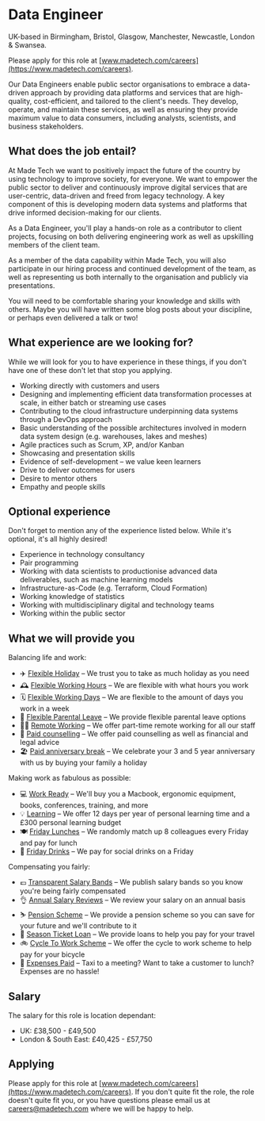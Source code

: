 # Data Engineer

UK-based in Birmingham, Bristol, Glasgow, Manchester, Newcastle, London & Swansea.

Please apply for this role at [www.madetech.com/careers](https://www.madetech.com/careers).

Our Data Engineers enable public sector organisations to embrace a data-driven approach by providing data platforms and services that are high-quality, cost-efficient, and tailored to the client's needs. They develop, operate, and maintain these services, as well as ensuring they provide maximum value to data consumers, including analysts, scientists, and business stakeholders.

## What does the job entail?

At Made Tech we want to positively impact the future of the country by using technology to improve society, for everyone. We want to empower the public sector to deliver and continuously improve digital services that are user-centric, data-driven and freed from legacy technology. A key component of this is developing modern data systems and platforms that drive informed decision-making for our clients.

As a Data Engineer, you'll play a hands-on role as a contributor to client projects, focusing on both delivering engineering work as well as upskilling members of the client team.

As a member of the data capability within Made Tech, you will also participate in our hiring process and continued development of the team, as well as representing us both internally to the organisation and publicly via presentations.

You will need to be comfortable sharing your knowledge and skills with others. Maybe you will have written some blog posts about your discipline, or perhaps even delivered a talk or two!

## What experience are we looking for?

While we will look for you to have experience in these things, if you don't have one of these don't let that stop you applying.

- Working directly with customers and users
- Designing and implementing efficient data transformation processes at scale, in either batch or streaming use cases
- Contributing to the cloud infrastructure underpinning data systems through a DevOps approach
- Basic understanding of the possible architectures involved in modern data system design (e.g. warehouses, lakes and meshes)
- Agile practices such as Scrum, XP, and/or Kanban
- Showcasing and presentation skills
- Evidence of self-development – we value keen learners
- Drive to deliver outcomes for users
- Desire to mentor others
- Empathy and people skills

## Optional experience

Don't forget to mention any of the experience listed below. While it's optional, it's all highly desired!

- Experience in technology consultancy
- Pair programming
- Working with data scientists to productionise advanced data deliverables, such as machine learning models
- Infrastructure-as-Code (e.g. Terraform, Cloud Formation)
- Working knowledge of statistics
- Working with multidisciplinary digital and technology teams
- Working within the public sector

## What we will provide you

Balancing life and work:

* ✈️ [Flexible Holiday](../benefits/flexible_holiday.md) – We trust you to take as much holiday as you need
* 🕰️ [Flexible Working Hours](../benefits/working_hours.md) – We are flexible with what hours you work
* 🗓️ [Flexible Working Days](../benefits/flexible_working.md) – We are flexible to the amount of days you work in a week
* 👶 [Flexible Parental Leave](../guides/welfare/parental_leave.md) – We provide flexible parental leave options
* 👩‍💻 [Remote Working](../benefits/remote_working.md) – We offer part-time remote working for all our staff
* 🤗 [Paid counselling](../guides/welfare/paid_counselling.md) – We offer paid counselling as well as financial and legal advice
* 🏖️ [Paid anniversary break](../benefits/paid_anniversary_break.md) – We celebrate your 3 and 5 year anniversary with us by buying your family a holiday

Making work as fabulous as possible:

* 💻 [Work Ready](../benefits/work_ready.md) – We'll buy you a Macbook, ergonomic equipment, books, conferences, training, and more
* 💡 [Learning](../guides/learning/README.md) – We offer 12 days per year of personal learning time and a £300 personal learning budget
* 🍽️ [Friday Lunches](../benefits/friday_lunch.md) – We randomly match up 8 colleagues every Friday and pay for lunch
* 🍻 [Friday Drinks](../benefits/friday_drinks.md) – We pay for social drinks on a Friday

Compensating you fairly:

* 💷 [Transparent Salary Bands](../roles/README.md) – We publish salary bands so you know you're being fairly compensated
* 👌 [Annual Salary Reviews](../guides/compensation/salary_reviews.md) – We review your salary on an annual basis
* ⛷️ [Pension Scheme](../benefits/pension_scheme.md) – We provide a pension scheme so you can save for your future and we'll contribute to it
* 🚄 [Season Ticket Loan](../benefits/season_ticket_loan.md) – We provide loans to help you pay for your travel
* 🚲 [Cycle To Work Scheme](../benefits/cycle_to_work_scheme.md) – We offer the cycle to work scheme to help pay for your bicycle
* 🚕 [Expenses Paid](../guides/compensation/expenses.md) – Taxi to a meeting? Want to take a customer to lunch? Expenses are no hassle!

## Salary

The salary for this role is location dependant:

- UK: £38,500 - £49,500
- London & South East: £40,425 - £57,750

## Applying

Please apply for this role at [www.madetech.com/careers](https://www.madetech.com/careers). If you don't quite fit the role, the role doesn't quite fit you, or you have questions please email us at [careers@madetech.com](mailto:careers@madetech.com) where we will be happy to help.
